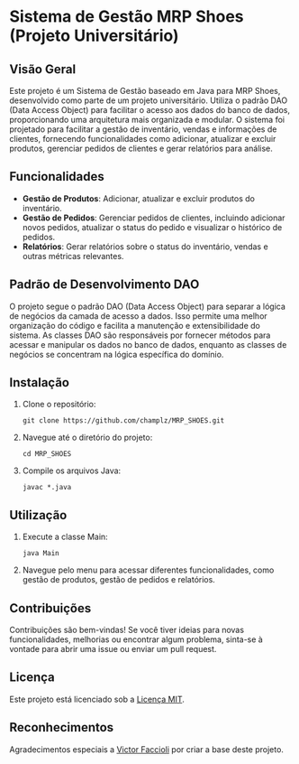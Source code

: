 # Sistema de Gestão MRP Shoes (Projeto Universitário)

## Visão Geral
Este projeto é um Sistema de Gestão baseado em Java para MRP Shoes, desenvolvido como parte de um projeto universitário. Utiliza o padrão DAO (Data Access Object) para facilitar o acesso aos dados do banco de dados, proporcionando uma arquitetura mais organizada e modular. O sistema foi projetado para facilitar a gestão de inventário, vendas e informações de clientes, fornecendo funcionalidades como adicionar, atualizar e excluir produtos, gerenciar pedidos de clientes e gerar relatórios para análise.

## Funcionalidades
- **Gestão de Produtos**: Adicionar, atualizar e excluir produtos do inventário.
- **Gestão de Pedidos**: Gerenciar pedidos de clientes, incluindo adicionar novos pedidos, atualizar o status do pedido e visualizar o histórico de pedidos.
- **Relatórios**: Gerar relatórios sobre o status do inventário, vendas e outras métricas relevantes.

## Padrão de Desenvolvimento DAO
O projeto segue o padrão DAO (Data Access Object) para separar a lógica de negócios da camada de acesso a dados. Isso permite uma melhor organização do código e facilita a manutenção e extensibilidade do sistema. As classes DAO são responsáveis por fornecer métodos para acessar e manipular os dados no banco de dados, enquanto as classes de negócios se concentram na lógica específica do domínio.

## Instalação
1. Clone o repositório:
    ```
    git clone https://github.com/champlz/MRP_SHOES.git
    ```
2. Navegue até o diretório do projeto:
    ```
    cd MRP_SHOES
    ```
3. Compile os arquivos Java:
    ```
    javac *.java
    ```

## Utilização
1. Execute a classe Main:
    ```
    java Main
    ```
2. Navegue pelo menu para acessar diferentes funcionalidades, como gestão de produtos, gestão de pedidos e relatórios.

## Contribuições
Contribuições são bem-vindas! Se você tiver ideias para novas funcionalidades, melhorias ou encontrar algum problema, sinta-se à vontade para abrir uma issue ou enviar um pull request.

## Licença
Este projeto está licenciado sob a [Licença MIT](LICENSE).

## Reconhecimentos
Agradecimentos especiais a [Victor Faccioli](https://github.com/victorfaccioli) por criar a base deste projeto.
